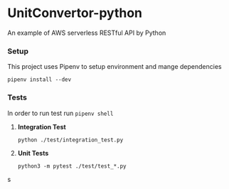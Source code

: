 # UnitConvertor-python
An example of AWS serverless RESTful API by Python

### Setup

This project uses Pipenv to setup environment and mange dependencies

   ``` pipenv install --dev ```

### Tests

In order to run test run ``` pipenv shell ```

1. **Integration Test**
   
   ``` python ./test/integration_test.py ```

2. **Unit Tests**
   
   ``` python3 -m pytest ./test/test_*.py ```

s